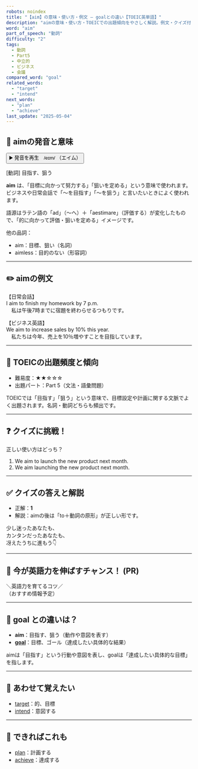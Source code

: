 ```yaml
---
robots: noindex
title: "【aim】の意味・使い方・例文 ― goalとの違い【TOEIC英単語】"
description: "aimの意味・使い方・TOEICでの出題傾向をやさしく解説。例文・クイズ付きでgoalとの違いもわかりやすく学べます。"
word: "aim"
part_of_speech: "動詞"
difficulty: "2"
tags:
  - 動詞
  - Part5
  - 中立的
  - ビジネス
  - 会議
compared_word: "goal"
related_words:
  - "target"
  - "intend"
next_words:
  - "plan"
  - "achieve"
last_update: "2025-05-04"
---
```


## 🔰 aimの発音と意味

<button class="play-audio" onclick="playTTS('aim')">
  <span class="play-audio-main">
    ▶️ 発音を再生　/eɪm/
  </span>
  <span class="play-audio-sub">
    （エイム）
  </span>
</button>

[動詞] 目指す、狙う

**aim** は、「目標に向かって努力する」「狙いを定める」という意味で使われます。  
ビジネスや日常会話で「～を目指す」「～を狙う」と言いたいときによく使われます。

語源はラテン語の「ad」（～へ）＋「aestimare」（評価する）が変化したもので、「的に向かって評価・狙いを定める」イメージです。

他の品詞：  
- aim：目標、狙い（名詞）
- aimless：目的のない（形容詞）

---

## ✏️ aimの例文

【日常会話】  
I aim to finish my homework by 7 p.m.  
　私は午後7時までに宿題を終わらせるつもりです。

【ビジネス英語】  
We aim to increase sales by 10% this year.  
　私たちは今年、売上を10％増やすことを目指しています。

---

## 🎯 TOEICの出題頻度と傾向

- 難易度：★★☆☆☆
- 出題パート：Part 5（文法・語彙問題）

TOEICでは「目指す」「狙う」という意味で、目標設定や計画に関する文脈でよく出題されます。名詞・動詞どちらも頻出です。

---

## ❓ クイズに挑戦！

正しい使い方はどっち？

1. We aim to launch the new product next month.  
2. We aim launching the new product next month.

---

## ✅ クイズの答えと解説

- 正解：**1**
- 解説：aimの後は「to＋動詞の原形」が正しい形です。

少し迷ったあなたも、  
カンタンだったあなたも、  
冴えたうちに進もう👇️

---

## 🚀 今が英語力を伸ばすチャンス！ (PR)

<div class="info-center">
＼英語力を育てるコツ／<br>  
（おすすめ情報予定）
</div>

---

## 🤔  goal との違いは？

- **aim**：目指す、狙う（動作や意図を表す）
- **[goal](/word/goal/)**：目標、ゴール（達成したい具体的な結果）

aimは「目指す」という行動や意図を表し、goalは「達成したい具体的な目標」を指します。

---

## 🧩 あわせて覚えたい

- [target](/word/target/)：的、目標
- [intend](/word/intend/)：意図する

---

## 📖 できればこれも

- [plan](/word/plan/)：計画する
- [achieve](/word/achieve/)：達成する

<!-- cvid: aid48_bid04 -->
